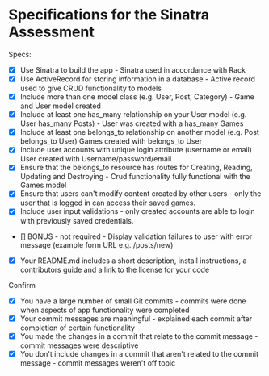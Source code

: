 # Specifications for the Sinatra Assessment

Specs:
- [x] Use Sinatra to build the app - Sinatra used in accordance with Rack
- [x] Use ActiveRecord for storing information in a database - Active record used to give CRUD functionality to models
- [x] Include more than one model class (e.g. User, Post, Category) - Game and User model created 
- [x] Include at least one has_many relationship on your User model (e.g. User has_many Posts) - User was created with a has_many Games
- [x] Include at least one belongs_to relationship on another model (e.g. Post belongs_to User) Games created with belongs_to User
- [x] Include user accounts with unique login attribute (username or email) User created with Username/password/email
- [x] Ensure that the belongs_to resource has routes for Creating, Reading, Updating and Destroying - Crud functionality fully functional with the Games model
- [x] Ensure that users can't modify content created by other users - only the user that is logged in can access their saved games.
- [x] Include user input validations - only created accounts are able to login with previously saved credentials. 
- [] BONUS - not required - Display validation failures to user with error message (example form URL e.g. /posts/new)
- [x] Your README.md includes a short description, install instructions, a contributors guide and a link to the license for your code 

Confirm
- [x] You have a large number of small Git commits - commits were done when aspects of app functionality were completed
- [x] Your commit messages are meaningful - explained each commit after completion of certain functionality 
- [x] You made the changes in a commit that relate to the commit message - commit messages were descriptive 
- [x] You don't include changes in a commit that aren't related to the commit message - commit messages weren't off topic 